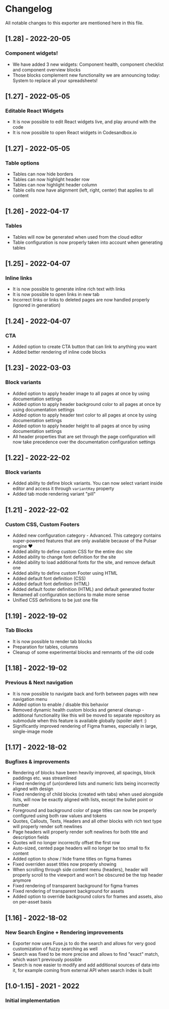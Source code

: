 # Changelog

All notable changes to this exporter are mentioned here in this file.

## [1.28] - 2022-20-05
### Component widgets!

- We have added 3 new widgets: Component health, component checklist and component overview blocks
- Those blocks complement new functionality we are announcing today: System to replace all your spreadsheets!

## [1.27] - 2022-05-05
### Editable React Widgets

- It is now possible to edit React widgets live, and play around with the code
- It is now possible to open React widgets in Codesandbox.io

## [1.27] - 2022-05-05
### Table options

- Tables can now hide borders
- Tables can now highlight header row
- Tables can now highlight header column
- Table cells now have alignment (left, right, center) that applies to all content

## [1.26] - 2022-04-17
### Tables

- Tables will now be generated when used from the cloud editor
- Table configuration is now properly taken into account when generating tables

## [1.25] - 2022-04-07
### Inline links

- It is now possible to generate inline rich text with links
- It is now possible to open links in new tab
- Incorrect links or links to deleted pages are now handled properly (ignored in generation)

## [1.24] - 2022-04-07
### CTA

- Added option to create CTA button that can link to anything you want
- Added better rendering of inline code blocks

## [1.23] - 2022-03-03
### Block variants
- Added option to apply header image to all pages at once by using documentation settings
- Added option to apply header background color to all pages at once by using documentation settings
- Added option to apply header text color to all pages at once by using documentation settings
- Added option to apply header height to all pages at once by using documentation settings
- All header properties that are set through the page configuration will now take precedence over the documentation configuration settings

## [1.22] - 2022-22-02
### Block variants
- Added ability to define block variants. You can now select variant inside editor and access it through `variantKey` property
- Added tab mode rendering variant "pill"

## [1.21] - 2022-22-02
### Custom CSS, Custom Footers
- Added new configuration category - Advanced. This category contains super-powered features that are only available because of the Pulsar engine ❤️
- Added ability to define custom CSS for the entire doc site
- Added ability to change font definition for the site
- Added ability to load additional fonts for the site, and remove default one
- Added ability to define custom Footer using HTML
- Added default font definition (CSS)
- Added default font definition (HTML)
- Added default footer definition (HTML) and default generated footer
- Renamed all configuration sections to make more sense
- Unified CSS definitions to be just one file

## [1.19] - 2022-19-02
### Tab Blocks
- It is now possible to render tab blocks
- Preparation for tables, columns
- Cleanup of some experimental blocks and remnants of the old code

## [1.18] - 2022-19-02
### Previous & Next navigation
- It is now possible to navigate back and forth between pages with new navigation menu
- Added option to enable / disable this behavior
- Removed dynamic health custom blocks and general cleanup - additional functionality like this will be moved to separate repository as submodule when this feature is available globally (spoiler alert :)
- Significantly improved rendering of Figma frames, especially in large, single-image mode

## [1.17] - 2022-18-02
### Bugfixes & improvements
- Rendering of blocks have been heavily improved, all spacings, block paddings etc. was streamlined
- Fixed rendering of (un)ordered lists and numeric lists being incorrectly aligned with design
- Fixed rendering of child blocks (created with tabs) when used alongside lists, will now be exactly aligned with lists, except the bullet point or number  
- Foreground and background color of page titles can now be properly configured using both raw values and tokens
- Quotes, Callouts, Texts, Headers and all other blocks with rich text type will properly render soft newlines
- Page headers will properly render soft newlines for both title and description fields
- Quotes will no longer incorrectly offset the first row
- Auto-sized, cented page headers will no longer be too small to fix content
- Added option to show / hide frame titles on figma frames
- Fixed overriden asset titles now properly showing
- When scrolling through side content menu (headers), header will properly scroll to the viewport and won't be obscured be the top header anymore
- Fixed rendering of transparent background for figma frames
- Fixed rendering of transparent background for assets
- Added option to override background colors for frames and assets, also on per-asset basis


## [1.16] - 2022-18-02
### New Search Engine + Rendering improvements
- Exporter now uses Fuse.js to do the search and allows for very good customization of fuzzy searching as well
- Search was fixed to be more precise and allows to find "exact" match, which wasn't previously possible
- Search is now easier to modify and add additional sources of data into it, for example coming from external API when search index is built


## [1.0-1.15] - 2021 - 2022
### Initial implementation


